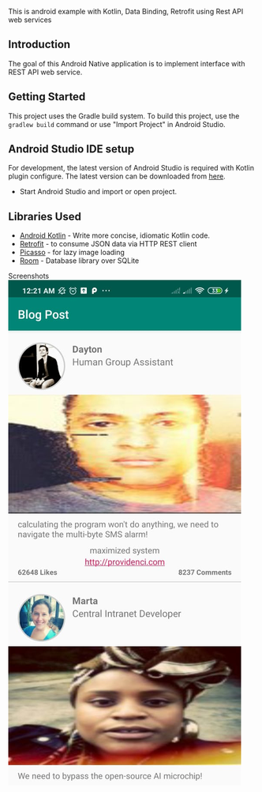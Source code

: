 This is android example with Kotlin, Data Binding, Retrofit using Rest API web services 

Introduction
------------
The goal of this Android Native application is to implement interface with  REST API web service. 

Getting Started
---------------
This project uses the Gradle build system. To build this project, use the
`gradlew build` command or use "Import Project" in Android Studio.

Android Studio IDE setup
------------------------
For development, the latest version of Android Studio is required with Kotlin plugin configure. The latest version can be
downloaded from [here](https://developer.android.com/studio/).

- Start Android Studio and import or open project.

Libraries Used
--------------
* [Android Kotlin](https://developer.android.com/kotlin) - Write more concise, idiomatic Kotlin code.
* [Retrofit](https://square.github.io/retrofit/) - to consume JSON data via HTTP REST client
* [Picasso](https://square.github.io/picasso/) - for lazy image loading
* [Room](https://developer.android.com/training/data-storage/room) - Database library over SQLite

Screenshots
![Home](Screenshot.jpeg "Home Screen")
